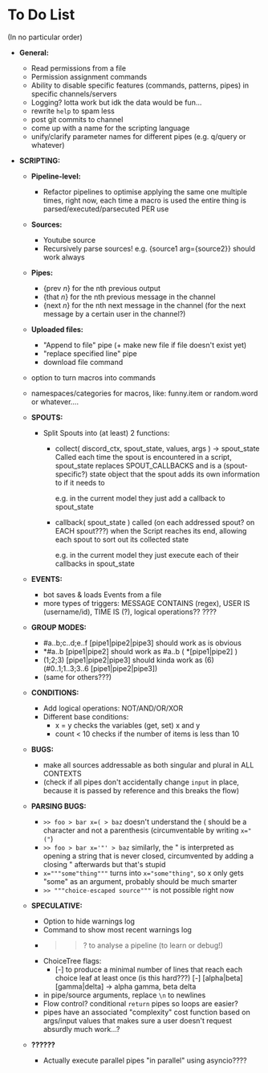 # To Do List

(In no particular order)

* **General:**
    * Read permissions from a file
    * Permission assignment commands
    * Ability to disable specific features (commands, patterns, pipes) in specific channels/servers
    * Logging? lotta work but idk the data would be fun...
    * rewrite `help` to spam less
    * post git commits to channel
    * come up with a name for the scripting language
    * unify/clarify parameter names for different pipes (e.g. q/query or whatever)

* **SCRIPTING:**

    * **Pipeline-level:**
        * Refactor pipelines to optimise applying the same one multiple times,
        right now, each time a macro is used the entire thing is parsed/executed/parsecuted PER use

    * **Sources:**
        * Youtube source
        * Recursively parse sources!
            e.g. {source1 arg={source2}} should work always

    * **Pipes:**
        * {prev *n*} for the nth previous output
        * {that *n*} for the nth previous message in the channel
        * {next *n*} for the nth next message in the channel (for the next message by a certain user in the channel?)

    * **Uploaded files:**
        * "Append to file" pipe (+ make new file if file doesn't exist yet)
        * "replace specified line" pipe
        * download file command

    * option to turn macros into commands
    * namespaces/categories for macros, like: funny.item or random.word or whatever....

    * **SPOUTS:**
        * Split Spouts into (at least) 2 functions:
            * collect( discord_ctx, spout_state, values, args ) → spout_state
                Called each time the spout is encountered in a script, spout_state replaces SPOUT_CALLBACKS
                and is a (spout-specific?) state object that the spout adds its own information to if it needs to

                e.g. in the current model they just add a callback to spout_state

            * callback( spout_state )
                called (on each addressed spout? on EACH spout???) when the Script reaches its end, allowing each spout to sort out its collected state

                e.g. in the current model they just execute each of their callbacks in spout_state

    * **EVENTS:**
        * bot saves & loads Events from a file
        * more types of triggers: MESSAGE CONTAINS (regex), USER IS (username/id), TIME IS (?), logical operations?? ????

    * **GROUP MODES:**
        * #a..b;c..d;e..f [pipe1|pipe2|pipe3]           should work as is obvious
        * *#a..b [pipe1|pipe2]              should work as          #a..b ( *[pipe1|pipe2] )
        * (1;2;3) [pipe1|pipe2|pipe3]       should kinda work as    (6) (#0..1;1..3;3..6 [pipe1|pipe2|pipe3])
        * (same for others???)

    * **CONDITIONS:**
        * Add logical operations: NOT/AND/OR/XOR
        * Different base conditions:
            * x = y         checks the variables (get, set) x and y
            * count < 10    checks if the number of items is less than 10

    * **BUGS:**
        * make all sources addressable as both singular and plural in ALL CONTEXTS
        * (check if all pipes don't accidentally change `input` in place, because it is passed by reference and this breaks the flow)
    
    * **PARSING BUGS:**
        * `>> foo > bar x=( > baz` doesn't understand the ( should be a character and not a parenthesis (circumventable by writing `x="("`)
        * `>> foo > bar x='"' > baz` similarly, the " is interpreted as opening a string that is never closed, circumvented by adding a closing " afterwards but that's stupid
        * `x="""some"thing"""` turns into `x="some"thing"`, so x only gets "some" as an argument, probably should be much smarter
        * `>> """choice-escaped source"""` is not possible right now

    * **SPECULATIVE:**
        * Option to hide warnings log
        * Command to show most recent warnings log
        * >>? to analyse a pipeline (to learn or debug!)
        * ChoiceTree flags:
            * [-] to produce a minimal number of lines that reach each choice leaf at least once (is this hard???)
                [-] [alpha|beta] [gamma|delta] → alpha gamma, beta delta
        * in pipe/source arguments, replace `\n` to newlines
        * Flow control? conditional `return` pipes so loops are easier?
        * pipes have an associated "complexity" cost function based on args/input values that makes sure a user doesn't request absurdly much work...?

    * **??????**
        * Actually execute parallel pipes "in parallel" using asyncio????